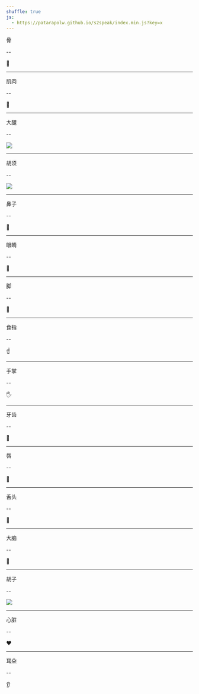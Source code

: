 ```yaml
---
shuffle: true
js:
  - https://patarapolw.github.io/s2speak/index.min.js?key=x
---
```


骨

--

🦴

---

肌肉

--

💪

---

大腿

--

![](https://pic1.zhimg.com/ec5d25d6aadb0c6fff8411792fdfbe5c_1200x500.jpg)

---

胡须

--

![](http://pic.616pic.com/ys_bnew_img/00/08/27/XTgEsnGle8.jpg)

---

鼻子

--

👃

---

眼睛

--

👀

---

脚

--

🦶

---

食指

--

☝️

---

手掌

--

🖐️

---

牙齿

--

🦷

---

唇

--

👄

---

舌头

--

👅

---

大脑

--

🧠

---

胡子

--

![](https://encrypted-tbn0.gstatic.com/images?q=tbn:ANd9GcSfPYTsGJKC3Z9jUQbmYccy9cnnClgITQgZ9yppOPRMwkW9fBf-)

---

心脏

--

❤️

---

耳朵

--

👂
